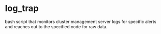 # log_trap
bash script that monitors cluster management server logs for specific alerts and reaches out to the specified node for raw data.
